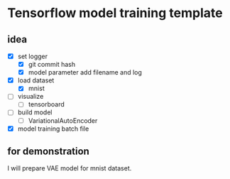 # Tensorflow model training template

## idea
 - [x] set logger
    - [x] git commit hash
    - [x] model parameter add filename and log
 - [x] load dataset
    - [x] mnist
 - [ ] visualize 
     - [ ] tensorboard
 - [ ] build model
    - [ ] VariationalAutoEncoder
 - [x] model training batch file

## for demonstration
I will prepare VAE model for mnist dataset.
